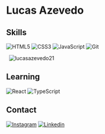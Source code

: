 <h1 align="left">Lucas Azevedo</h1>

<h2>Skills</h2>
<p>
  <img alt="HTML5" src="https://img.shields.io/badge/html5-%23E34F26.svg?style=for-the-badge&logo=html5&logoColor=white"/>
  <img alt="CSS3" src="https://img.shields.io/badge/css3-%231572B6.svg?style=for-the-badge&logo=css3&logoColor=white"/>
  <img alt="JavaScript" src="https://img.shields.io/badge/javascript-%23323330.svg?style=for-the-badge&logo=javascript&logoColor=%23F7DF1E"/>
  <img alt="Git" src="https://img.shields.io/badge/git-%23F05033.svg?style=for-the-badge&logo=git&logoColor=white"/>
</p>

<p>&nbsp;
  <img src="https://github-readme-stats.vercel.app/api/top-langs/?username=lucasazevedo21&theme=midnight-purple" alt="lucasazevedo21" />
</p>

<h2 align="left">Learning</h2>
<p>
  <img alt="React" src="https://img.shields.io/badge/react-%2320232a.svg?style=for-the-badge&logo=react&logoColor=%2361DAFB"/>
  <img alt="TypeScript" src="https://img.shields.io/badge/typescript-%23007ACC.svg?style=for-the-badge&logo=typescript&logoColor=white"/>
</p>

<h2>Contact</h2>
<div>
  <a href="https://www.instagram.com/lucas21azevedo/?hl=pt-br"><img src="https://img.shields.io/badge/Instagram-%23E4405F.svg?style=for-the-badge&logo=Instagram&logoColor=white" alt="Instagram"/></a>
  <a href="https://www.linkedin.com/in/lucas-azevedo21/"><img src="https://img.shields.io/badge/linkedin-%230077B5.svg?style=for-the-badge&logo=linkedin&logoColor=white" alt="Linkedin"/></a>
</div>
